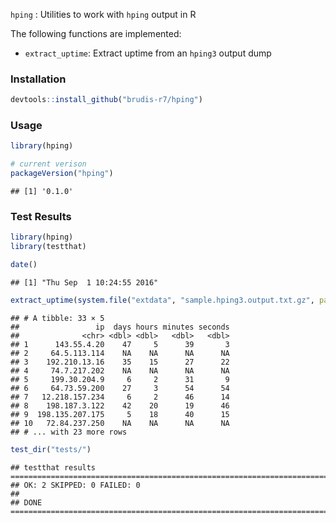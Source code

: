 
`hping` : Utilities to work with `hping` output in R

The following functions are implemented:

-   `extract_uptime`: Extract uptime from an `hping3` output dump

### Installation

``` r
devtools::install_github("brudis-r7/hping")
```

### Usage

``` r
library(hping)

# current verison
packageVersion("hping")
```

    ## [1] '0.1.0'

### Test Results

``` r
library(hping)
library(testthat)

date()
```

    ## [1] "Thu Sep  1 10:24:55 2016"

``` r
extract_uptime(system.file("extdata", "sample.hping3.output.txt.gz", package="hping"))
```

    ## # A tibble: 33 × 5
    ##                 ip  days hours minutes seconds
    ##              <chr> <dbl> <dbl>   <dbl>   <dbl>
    ## 1      143.55.4.20    47     5      39       3
    ## 2     64.5.113.114    NA    NA      NA      NA
    ## 3    192.210.13.16    35    15      27      22
    ## 4     74.7.217.202    NA    NA      NA      NA
    ## 5     199.30.204.9     6     2      31       9
    ## 6     64.73.59.200    27     3      54      54
    ## 7   12.218.157.234     6     2      46      14
    ## 8    198.187.3.122    42    20      19      46
    ## 9  198.135.207.175     5    18      40      15
    ## 10   72.84.237.250    NA    NA      NA      NA
    ## # ... with 23 more rows

``` r
test_dir("tests/")
```

    ## testthat results ========================================================================================================
    ## OK: 2 SKIPPED: 0 FAILED: 0
    ## 
    ## DONE ===================================================================================================================
